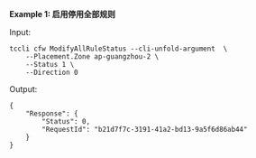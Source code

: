 **Example 1: 启用停用全部规则**



Input: 

```
tccli cfw ModifyAllRuleStatus --cli-unfold-argument  \
    --Placement.Zone ap-guangzhou-2 \
    --Status 1 \
    --Direction 0
```

Output: 
```
{
    "Response": {
        "Status": 0,
        "RequestId": "b21d7f7c-3191-41a2-bd13-9a5f6d86ab44"
    }
}
```

